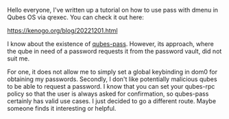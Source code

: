 Hello everyone, I've written up a tutorial on how to use pass with dmenu in Qubes OS via qrexec. You can check it out here:

https://kenogo.org/blog/20221201.html

I know about the existence of [qubes-pass](https://github.com/Rudd-O/qubes-pass). However, its approach, where the qube in need of a password requests it from the password vault, did not suit me.

For one, it does not allow me to simply set a global keybinding in dom0 for obtaining my passwords. Secondly, I don't like potentially malicious qubes to be able to request a password. I know that you can set your qubes-rpc policy so that the user is always asked for confirmation, so qubes-pass certainly has valid use cases. I just decided to go a different route. Maybe someone finds it interesting or helpful.